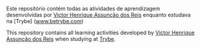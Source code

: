 Este repositório contém todas as atividades de aprendizagem desenvolvidas por [Victor Henrique Assunção dos Reis](https://github.com/VitaoAssuncao) enquanto estudava na [Trybe] (www.betrybe.com)

This repository contains all learning activities developed by [Victor Henrique Assunção dos Reis](https://github.com/VitaoAssuncao) when studying at [Trybe](www.betrybe.com).
